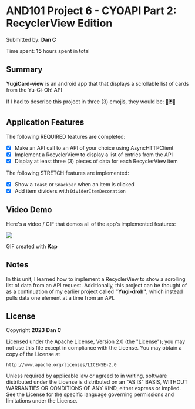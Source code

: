 <!-- (This is a comment) INSTRUCTIONS: Go through this page and fill out any **bolded** entries with their correct values.-->

# AND101 Project 6 - CYOAPI Part 2: RecyclerView Edition

Submitted by: **Dan C**

Time spent: **15** hours spent in total

## Summary

**YugiCard-view** is an android app that that displays a scrollable list of cards from the Yu-Gi-Oh! API

If I had to describe this project in three (3) emojis, they would be: **🤞🃏😎**

## Application Features

<!-- (This is a comment) Please be sure to change the [ ] to [x] for any features you completed.  If a feature is not checked [x], you might miss the points for that item! -->

The following REQUIRED features are completed:

- [x] Make an API call to an API of your choice using AsyncHTTPClient
- [x] Implement a RecyclerView to display a list of entries from the API
- [x] Display at least three (3) pieces of data for each RecyclerView item

The following STRETCH features are implemented:

<!-- - [ ] Add a UI element for the user to interact with API further-->
- [x] Show a `Toast` or `Snackbar` when an item is clicked
- [x] Add item dividers with `DividerItemDecoration`

<!--The following EXTRA features are implemented:

- [ ] List anything else that you added to improve the app!-->

## Video Demo

Here's a video / GIF that demos all of the app's implemented features:

![](https://github.com/dannnnnn04/YugiCard-view/blob/main/GIF.gif)

GIF created with **Kap**

<!-- Recommended tools:
- [Kap](https://getkap.co/) for macOS
- [ScreenToGif](https://www.screentogif.com/) for Windows
- [peek](https://github.com/phw/peek) for Linux. -->

## Notes

In this unit, I learned how to implement a RecyclerView to show a scrolling list of data from an API request. Additionally, this project can be thought of
as a continuation of my earlier project called **"Yugi-droh"**, which instead pulls data one element at a time from an API.

## License

Copyright **2023** **Dan C**

Licensed under the Apache License, Version 2.0 (the "License");
you may not use this file except in compliance with the License.
You may obtain a copy of the License at

    http://www.apache.org/licenses/LICENSE-2.0

Unless required by applicable law or agreed to in writing, software
distributed under the License is distributed on an "AS IS" BASIS,
WITHOUT WARRANTIES OR CONDITIONS OF ANY KIND, either express or implied.
See the License for the specific language governing permissions and
limitations under the License.
